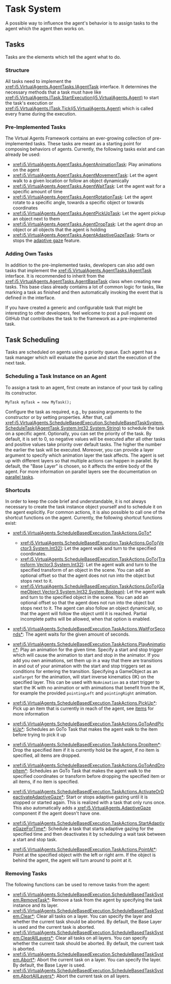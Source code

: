 # Task System

A possible way to influence the agent's behavior is to assign tasks to the agent which the agent then works on.

## Tasks

Tasks are the elements which tell the agent what to do.

### Structure

All tasks need to implement the <xref:i5.VirtualAgents.AgentTasks.IAgentTask> interface.
It determines the necessary methods that a task must have like <xref:i5.VirtualAgents.ITask.StartExecution(i5.VirtualAgents.Agent)> to start the task's execution or <xref:i5.VirtualAgents.ITask.Tick(i5.VirtualAgents.Agent)> which is called every frame during the execution.

### Pre-Implemented Tasks

The Virtual Agents Framework contains an ever-growing collection of pre-implemented tasks.
These tasks are meant as a starting point for composing behaviors of agents.
Currently, the following tasks exist and can already be used:
- <xref:i5.VirtualAgents.AgentTasks.AgentAnimationTask>: Play animations on the agent
- <xref:i5.VirtualAgents.AgentTasks.AgentMovementTask>: Let the agent walk to a given location or follow an object dynamically
- <xref:i5.VirtualAgents.AgentTasks.AgentWaitTask>: Let the agent wait for a specific amount of time
- <xref:i5.VirtualAgents.AgentTasks.AgentRotationTask>: Let the agent rotate to a specific angle, towards a specific object or towards coordinates
- <xref:i5.VirtualAgents.AgentTasks.AgentPickUpTask>: Let the agent pickup an object next to them
- <xref:i5.VirtualAgents.AgentTasks.AgentDropTask>: Let the agent drop an object or all objects that the agent is holding
- <xref:i5.VirtualAgents.AgentTasks.AgentAdaptiveGazeTask>: Starts or stops the [adaptive gaze](adaptive-gaze.md) feature.

### Adding Own Tasks

In addition to the pre-implemented tasks, developers can also add own tasks that implement the <xref:i5.VirtualAgents.AgentTasks.IAgentTask> interface.
It is recommended to inherit from the <xref:i5.VirtualAgents.AgentTasks.AgentBaseTask> class when creating new tasks.
This base class already contains a lot of common logic for tasks, like marking a task as finished and then automatically invoking the event that is defined in the interface. 

If you have created a generic and configurable task that might be interesting to other developers, feel welcome to post a pull request on GitHub that contributes the task to the framework as a pre-implemented task.

## Task Scheduling

Tasks are scheduled on agents using a priority queue.
Each agent has a task manager which will evaluate the queue and start the execution of the next task. 

### Scheduling a Task Instance on an Agent

To assign a task to an agent, first create an instance of your task by calling its constructor.

```
MyTask myTask = new MyTask();
```

Configure the task as required, e.g., by passing arguments to the constructor or by setting properties.
After that, call <xref:i5.VirtualAgents.ScheduleBasedExecution.ScheduleBasedTaskSystem.ScheduleTask(IAgentTask,System.Int32,System.String)> to schedule the task on a specific agent.
Optionally, you can set the priority of the task.
By default, it is set to 0, so negative values will be executed after all other tasks and positive values take priority over default tasks.
The higher the number the earlier the task will be executed.
Moreover, you can provide a layer argument to specify which animation layer the task affects.
The agent is set up with different layers so that multiple actions can happen in parallel.
By default, the "Base Layer" is chosen, so it affects the entire body of the agent.
For more information on parallel layers see the documentation on [parallel tasks](parallel-tasks.md).

### Shortcuts

In order to keep the code brief and understandable, it is not always necessary to create the task instance object yourself and to schedule it on the agent explicitly.
For common actions, it is also possible to call one of the shortcut functions on the agent.
Currently, the following shortcut functions exist:
- <xref:i5.VirtualAgents.ScheduleBasedExecution.TaskActions.GoTo*>
  - <xref:i5.VirtualAgents.ScheduleBasedExecution.TaskActions.GoTo(Vector3,System.Int32)>: Let the agent walk and turn to the specified coordinates.
  - <xref:i5.VirtualAgents.ScheduleBasedExecution.TaskActions.GoTo(Transform,Vector3,System.Int32)>: Let the agent walk and turn to the specified transform of an object in the scene.
  You can add an optional offset so that the agent does not run into the object but stops next to it.
  - <xref:i5.VirtualAgents.ScheduleBasedExecution.TaskActions.GoTo(GameObject,Vector3,System.Int32,System.Boolean)>: Let the agent walk and turn to the specified object in the scene.
  You can add an optional offset so that the agent does not run into the object but stops next to it. 
  The agent can also follow an object dynamically, so that the agent will follow the object until it is reached. Partial incomplete paths will be allowed, when that option is enabled. 
  
- <xref:i5.VirtualAgents.ScheduleBasedExecution.TaskActions.WaitForSeconds*>: The agent waits for the given amount of seconds.
- <xref:i5.VirtualAgents.ScheduleBasedExecution.TaskActions.PlayAnimation*>: Play an animation for the given time.
Specify a start and stop trigger which will cause the animation to start and stop in the animator.
If you add you own animations, set them up in a way that there are transitions in and out of your animation with the start and stop triggers set as conditions for entering the transition.
Specifying a GameObject as an `aimTarget` for the animation, will start inverse kinematics (IK) on the specified layer. This can be used with `NoAnimation` as a start trigger to start the IK with no animation or with animations that benefit from the IK, for example the provided `pointingLeft` and `pointingRight` animation. 
- <xref:i5.VirtualAgents.ScheduleBasedExecution.TaskActions.PickUp*>: Pick up an item that is currently in reach of the agent, see [items](items.md) for more information
- <xref:i5.VirtualAgents.ScheduleBasedExecution.TaskActions.GoToAndPickUp*>: Schedules an GoTo Task that makes the agent walk to the item before trying to pick it up
- <xref:i5.VirtualAgents.ScheduleBasedExecution.TaskActions.DropItem*>: Drop the specified item if it is currently hold be the agent, if no item is specified, all items are dropped.
- <xref:i5.VirtualAgents.ScheduleBasedExecution.TaskActions.GoToAndDropItem*>: Schedules an GoTo Task that makes the agent walk to the specified coordinates or transform before dropping the specified item or all items, if no item is specified.
- <xref:i5.VirtualAgents.ScheduleBasedExecution.TaskActions.ActivateOrDeactivateAdaptiveGaze*>: Start or stops adaptive gazing until it is stopped or started again. This is realized with a task that only runs once. This also automatically adds a <xref:i5.VirtualAgents.AdaptiveGaze> component if the agent doesn't have one.
- <xref:i5.VirtualAgents.ScheduleBasedExecution.TaskActions.StartAdaptiveGazeForTime*>: Schedule a task that starts adaptive gazing for the specified time and then deactivates it by scheduling a wait task between a start and stop task.
- <xref:i5.VirtualAgents.ScheduleBasedExecution.TaskActions.PointAt*>: Point at the specified object with the left or right arm. If the object is behind the agent, the agent will turn around to point at it.


### Removing Tasks
The following functions can be used to remove tasks from the agent:
- <xref:i5.VirtualAgents.ScheduleBasedExecution.ScheduleBasedTaskSystem.RemoveTask*>: Remove a task from the agent by specifying the task instance and its layer.
- <xref:i5.VirtualAgents.ScheduleBasedExecution.ScheduleBasedTaskSystem.Clear*>: Clear all tasks on a layer. You can specify the layer and whether the current task should be aborted. By default, the Base Layer is used and the current task is aborted.
- <xref:i5.VirtualAgents.ScheduleBasedExecution.ScheduleBasedTaskSystem.ClearAllLayers*>: Clear all tasks on all layers. You can specify whether the current task should be aborted. By default, the current task is aborted.
- <xref:i5.VirtualAgents.ScheduleBasedExecution.ScheduleBasedTaskSystem.Abort*>: Abort the current task on a layer. You can specify the layer. By default, the Base Layer is used.
- <xref:i5.VirtualAgents.ScheduleBasedExecution.ScheduleBasedTaskSystem.AbortAllLayers*>: Abort the current task on all layers.
